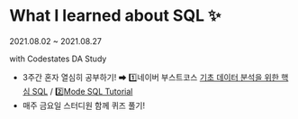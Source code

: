 # What I learned about SQL ✨

2021.08.02 ~ 2021.08.27

 with Codestates DA Study
 
 - 3주간 혼자 열심히 공부하기! ➡ 1️⃣네이버 부스트코스 [기초 데이터 분석을 위한 핵심 SQL](www.boostcourse.org/ds102) / 2️⃣[Mode SQL Tutorial](https://mode.com/sql-tutorial/sql-like/)
 - 매주 금요일 스터디원 함께 퀴즈 풀기!

